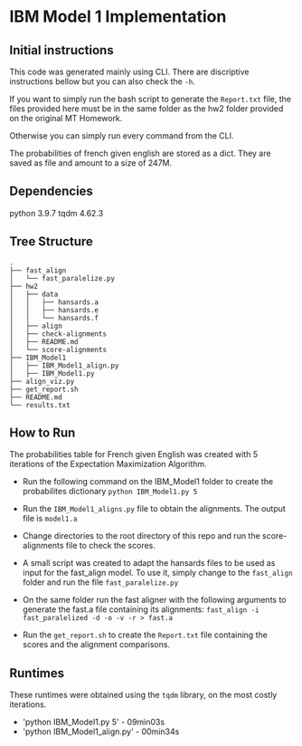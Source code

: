 # IBM Model 1 Implementation

## Initial instructions

This code was generated mainly using CLI. There are discriptive instructions bellow but you can also check the ```-h```.

If you want to simply run the bash script to generate the ```Report.txt``` file,
the files provided here must be in the same folder as the hw2 folder provided on
the original MT Homework.

Otherwise you can simply run every command from the CLI.

The probabilities of french given english are stored as a dict. They are saved as file and amount to a size of 247M.

## Dependencies

python		3.9.7
tqdm		4.62.3

## Tree Structure
```
.
├── fast_align
│   └── fast_paralelize.py
├── hw2
│   ├── data
│   │   ├── hansards.a
│   │   ├── hansards.e
│   │   └── hansards.f
│   ├── align
│   ├── check-alignments
│   ├── README.md
│   └── score-alignments
├── IBM_Model1
│   ├── IBM_Model1_align.py
│   ├── IBM_Model1.py
├── align_viz.py
├── get_report.sh
├── README.md
└── results.txt
```
## How to Run

The probabilities table for French given English was created with 5 iterations of the Expectation Maximization Algorithm.
 
* Run the following command on the IBM_Model1 folder to create the probabilites dictionary 
```python IBM_Model1.py 5```

* Run the ```IBM_Model1_aligns.py``` file to obtain the alignments. The output file is ```model1.a```

* Change directories to the root directory of this repo and run the score-alignments file to check the scores.

* A small script was created to adapt the hansards files to be used as input for the fast_align model. To use it, simply change to the ```fast_align``` folder and run the file ```fast_paralelize.py```

* On the same folder run the fast aligner with the following arguments to generate the fast.a file containing its alignments:
```fast_align -i fast_paralelized -d -o -v -r > fast.a```

* Run the ```get_report.sh``` to create the ```Report.txt``` file containing the scores and the alignment comparisons.


## Runtimes

These runtimes were obtained using the ```tqdm``` library, on the most costly iterations.

* 'python IBM_Model1.py 5' - 09min03s
* 'python IBM_Model1_align.py' - 00min34s

